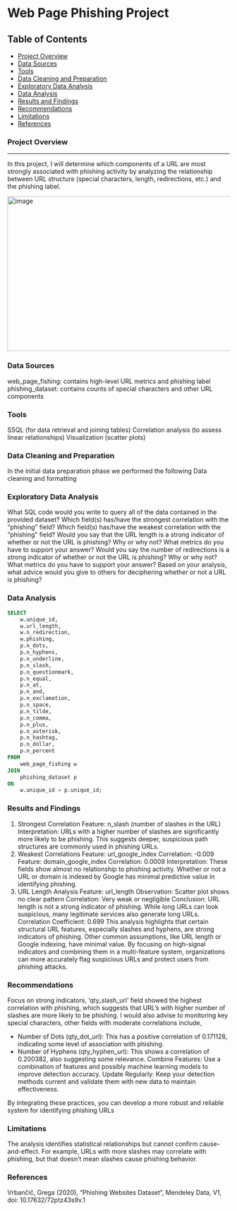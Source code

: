 # Web Page Phishing Project

## Table of Contents
- [Project Overview](#project-overview)
- [Data Sources](#data-sources)
- [Tools](#tools)
- [Data Cleaning and Preparation](#data-cleaning-and-preparation)
- [Exploratory Data Analysis](#exploratory-data-analysis)
- [Data Analysis](#data-analysis)
- [Results and Findings](#results-and-findings)
- [Recommendations](#recommendations)
- [Limitations](#limitations)
- [References](#references)

### Project Overview

---

In this project, I will determine which components of a URL are most strongly associated with phishing activity by analyzing the relationship between URL structure (special characters, length, redirections, etc.) and the phishing label.

<img width="600" height="350" alt="image" src="https://github.com/user-attachments/assets/8a78fda1-66e7-416b-bfbd-d26e0f754497" />



### Data Sources

web_page_fishing: contains high-level URL metrics and phishing label
phishing_dataset: contains counts of special characters and other URL components

### Tools

SSQL (for data retrieval and joining tables)
Correlation analysis (to assess linear relationships)
Visualization (scatter plots)

### Data Cleaning and Preparation

In the initial data preparation phase we performed the following 
Data cleaning and formatting

### Exploratory Data Analysis 

What SQL code would you write to query all of the data contained in the provided dataset?
Which field(s) has/have the strongest correlation with the “phishing” field?  Which field(s) has/have the weakest correlation with the “phishing” field?
Would you say that the URL length is a strong indicator of whether or not the URL is phishing?  Why or why not?  What metrics do you have to support your answer?
Would you say the number of redirections is a strong indicator of whether or not the URL is phishing?  Why or why not?  What metrics do you have to support your answer?
Based on your analysis, what advice would you give to others for deciphering whether or not a URL is phishing?

### Data Analysis

```sql
SELECT
    w.unique_id,
    w.url_length,
    w.n_redirection,
    w.phishing,
    p.n_dots,
    p.n_hyphens,
    p.n_underline,
    p.n_slash,
    p.n_questionmark,
    p.n_equal,
    p.n_at,
    p.n_and,
    p.n_exclamation,
    p.n_space,
    p.n_tilde,
    p.n_comma,
    p.n_plus,
    p.n_asterisk,
    p.n_hashtag,
    p.n_dollar,
    p.n_percent
FROM
    web_page_fishing w
JOIN
    phishing_dataset p
ON
    w.unique_id = p.unique_id;
```

### Results and Findings 

1. Strongest Correlation
Feature: n_slash (number of slashes in the URL)
Interpretation:
URLs with a higher number of slashes are significantly more likely to be phishing. This suggests deeper, suspicious path structures are commonly used in phishing URLs.
2. Weakest Correlations
Feature: url_google_index
Correlation: -0.009
Feature: domain_google_index
Correlation: 0.0008
Interpretation:
These fields show almost no relationship to phishing activity. Whether or not a URL or domain is indexed by Google has minimal predictive value in identifying phishing.
3. URL Length Analysis
Feature: url_length
Observation: Scatter plot shows no clear pattern
Correlation: Very weak or negligible
Conclusion:
URL length is not a strong indicator of phishing. While long URLs can look suspicious, many legitimate services also generate long URLs.
Correlation Coefficient: 0.699
This analysis highlights that certain structural URL features, especially slashes and hyphens, are strong indicators of phishing. Other common assumptions, like URL length or Google indexing, have minimal value.
By focusing on high-signal indicators and combining them in a multi-feature system, organizations can more accurately flag suspicious URLs and protect users from phishing attacks.

### Recommendations

Focus on strong indicators, ‘qty_slash_url’ field showed the highest correlation with phishing, which suggests that URL’s with higher number of slashes are more likely to be phishing. 
I would also advise to monitoring key special characters, other fields with moderate correlations include, 
- Number of Dots (qty_dot_url): This has a positive correlation of 0.171128, indicating some level of association with phishing.
- Number of Hyphens (qty_hyphen_url): This shows a correlation of 0.200382, also suggesting some relevance.
Combine Features: Use a combination of features and possibly machine learning models to improve detection accuracy.
Update Regularly: Keep your detection methods current and validate them with new data to maintain effectiveness.

By integrating these practices, you can develop a more robust and reliable system for identifying phishing URLs

### Limitations 

The analysis identifies statistical relationships but cannot confirm cause-and-effect. For example, URLs with more slashes may correlate with phishing, but that doesn’t mean slashes cause phishing behavior.

### References 

Vrbančič, Grega (2020), “Phishing Websites Dataset”, Mendeley Data, V1, doi: 10.17632/72ptz43s9v.1



